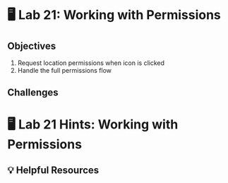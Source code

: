 # 🖥 Lab 21: Working with Permissions

## Objectives
1. Request location permissions when icon is clicked
2. Handle the full permissions flow

## Challenges

# 🖥 Lab 21 Hints: Working with Permissions

## 💡 Helpful Resources